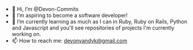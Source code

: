 - 👋 Hi, I’m @Devon-Commits
- 👀 I’m aspiring to become a software developer!
- 🌱 I’m currently learning as much as I can in Ruby, Ruby on Rails, Python and Javascript and you'll see repositories of projects I'm currently working on.
- 📫 How to reach me: devonvandyk@gmail.com 

<!---
Devon-Commits/Devon-Commits is a ✨ special ✨ repository because its `README.md` (this file) appears on your GitHub profile.
You can click the Preview link to take a look at your changes.
--->
